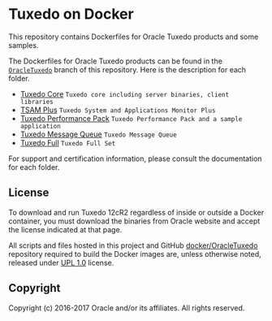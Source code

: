 # Tuxedo on Docker

This repository contains Dockerfiles for Oracle Tuxedo products and some samples.

The Dockerfiles for Oracle Tuxedo products can be found in the [`OracleTuxedo`](./) branch of this repository. Here is the description for each folder.

* [Tuxedo Core](./core)                                  `Tuxedo core including server binaries, client libraries`
* [TSAM Plus](./tsam)                                    `Tuxedo System and Applications Monitor Plus`
* [Tuxedo Performance Pack](./performance_pack)          `Tuxedo Performance Pack and a sample application`
* [Tuxedo Message Queue](./tuxedo_message_q)             `Tuxedo Message Queue`
* [Tuxedo Full](./tuxedo_full)                           `Tuxedo Full Set`

For support and certification information, please consult the documentation for each folder.

## License
To download and run Tuxedo 12cR2 regardless of inside or outside a Docker container, you must download the binaries from Oracle website and accept the license indicated at that page.

All scripts and files hosted in this project and GitHub [docker/OracleTuxedo](./) repository required to build the Docker images are, unless otherwise noted, released under [UPL 1.0](https://oss.oracle.com/licenses/upl/) license.

## Copyright
Copyright (c) 2016-2017 Oracle and/or its affiliates. All rights reserved.


